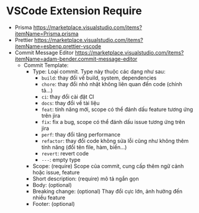 # VSCode Extension Require

- Prisma https://marketplace.visualstudio.com/items?itemName=Prisma.prisma
- Prettier https://marketplace.visualstudio.com/items?itemName=esbenp.prettier-vscode
- Commit Message Editor https://marketplace.visualstudio.com/items?itemName=adam-bender.commit-message-editor
  - Commit Template:
    - Type: Loại commit. Type này thuộc các dạng như sau:
      - `build`: thay đổi về build, system, dependencies
      - `chore`: thay đổi nhỏ nhặt không liên quan đến code (chính tả...)
      - `ci`: thay đổi cài đặt CI
      - `docs`: thay đổi về tài liệu
      - `feat`: tính năng mới, scope có thể đánh dấu feature tương ứng trên jira
      - `fix`: fix a bug, scope có thể đánh dấu issue tương ứng trên jira
      - `perf`: thay đổi tăng performance
      - `refactor`: thay đổi code không sửa lỗi cũng như không thêm tính năng (đổi tên file, hàm, biến...)
      - `revert`: revert code
      - `---`: empty type
    - Scope: (require) Scope của commit, cung cấp thêm ngữ cảnh hoặc issue, feature
    - Short description: (require) mô tả ngắn gọn
    - Body: (optional)
    - Breaking change: (optional) Thay đổi cực lớn, ảnh hưởng đến nhiều feature
    - Footer: (optional)
